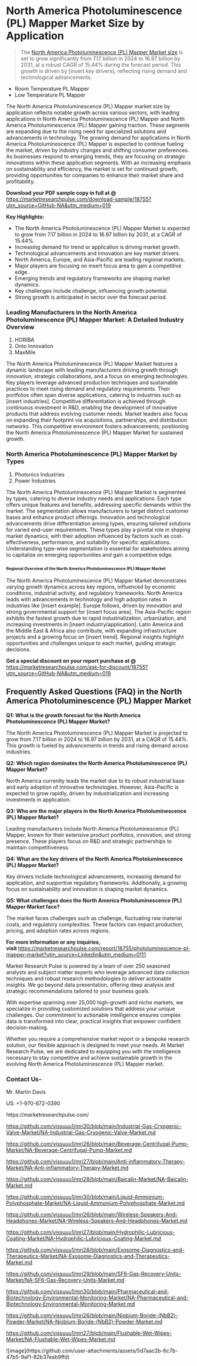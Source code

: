 <h1>North America Photoluminescence (PL) Mapper Market&nbsp;Size by Application</h1><blockquote><p>The <a href="https://marketresearchpulse.com/download-sample/18755?utm_source=GitHub-NA&amp;utm_medium=019">North America Photoluminescence (PL) Mapper Market size</a> is set to grow significantly from 7.17 billion in 2024 to 16.97 billion by 2031, at a robust CAGR of 15.44% during the forecast period. This growth is driven by [insert key drivers], reflecting rising demand and technological advancements.</p></blockquote><ul><li>Room Temperature PL Mapper<li> Low Temperature PL Mapper</li></ul><p>The North America Photoluminescence (PL) Mapper market size by application reflects notable growth across various sectors, with leading applications in North America Photoluminescence (PL) Mapper and North America Photoluminescence (PL) Mapper gaining traction. These segments are expanding due to the rising need for specialized solutions and advancements in technology. The growing demand for applications in North America Photoluminescence (PL) Mapper is expected to continue fueling the market, driven by industry changes and shifting consumer preferences. As businesses respond to emerging trends, they are focusing on strategic innovations within these application segments. With an increasing emphasis on sustainability and efficiency, the market is set for continued growth, providing opportunities for companies to enhance their market share and profitability.</p><p><strong>Download your PDF sample copy in full at @ </strong><a href="https://marketresearchpulse.com/download-sample/18755?utm_source=GitHub-NA&amp;utm_medium=019">https://marketresearchpulse.com/download-sample/18755?utm_source=GitHub-NA&amp;utm_medium=019</a></p><p><strong>Key Highlights: </strong></p><ul><li>The North America Photoluminescence (PL) Mapper Market is expected to grow from 7.17 billion in 2024 to 16.97 billion by 2031, at a CAGR of 15.44%.</li><li>Increasing demand for trend or application is driving market growth.</li><li>Technological advancements and innovation are key market drivers.</li><li>North America, Europe, and Asia-Pacific are leading regional markets.</li><li>Major players are focusing on insert focus area to gain a competitive edge.</li><li>Emerging trends and regulatory frameworks are shaping market dynamics.</li><li>Key challenges include challenge, influencing growth potential.</li><li>Strong growth is anticipated in sector over the forecast period.</li></ul><h3>Leading Manufacturers in the North America Photoluminescence (PL) Mapper Market: A Detailed Industry Overview</h3><ol><li>HORIBA</li><li>Onto Innovation</li><li>MaxMile</li></ol><div class="flex max-w-full flex-col flex-grow"><div class="min-h-8 text-message flex w-full flex-col items-end gap-2 whitespace-normal break-words [.text-message+&amp;]:mt-5" dir="auto" data-message-author-role="assistant" data-message-id="fd8432e4-4910-450d-b182-61b7bfb0a01f" data-message-model-slug="gpt-4o"><div class="flex w-full flex-col gap-1 empty:hidden first:pt-[3px]"><div class="markdown prose w-full break-words dark:prose-invert light"><p>The North America Photoluminescence (PL) Mapper Market features a dynamic landscape with leading manufacturers driving growth through innovation, strategic collaborations, and a focus on emerging technologies. Key players leverage advanced production techniques and sustainable practices to meet rising demand and regulatory requirements. Their portfolios often span diverse applications, catering to industries such as [insert industries]. Competitive differentiation is achieved through continuous investment in R&amp;D, enabling the development of innovative products that address evolving customer needs. Market leaders also focus on expanding their footprint via acquisitions, partnerships, and distribution networks. This competitive environment fosters advancements, positioning the North America Photoluminescence (PL) Mapper Market for sustained growth.</p></div></div></div></div><h3>North America Photoluminescence (PL) Mapper Market by Types</h3><ol><li>Photonics Industries<li> Power Industries</li></ol><div class="flex max-w-full flex-col flex-grow"><div class="min-h-8 text-message flex w-full flex-col items-end gap-2 whitespace-normal break-words [.text-message+&amp;]:mt-5" dir="auto" data-message-author-role="assistant" data-message-id="084470be-0bb7-4664-bddf-5156b4f41249" data-message-model-slug="gpt-4o-mini"><div class="flex w-full flex-col gap-1 empty:hidden first:pt-[3px]"><div class="markdown prose w-full break-words dark:prose-invert light"><p>The North America Photoluminescence (PL) Mapper Market is segmented by types, catering to diverse industry needs and applications. Each type offers unique features and benefits, addressing specific demands within the market. The segmentation allows manufacturers to target distinct customer bases and enhance product offerings. Innovation and technological advancements drive differentiation among types, ensuring tailored solutions for varied end-user requirements. These types play a pivotal role in shaping market dynamics, with their adoption influenced by factors such as cost-effectiveness, performance, and suitability for specific applications. Understanding type-wise segmentation is essential for stakeholders aiming to capitalize on emerging opportunities and gain a competitive edge.</p></div></div></div></div><h3><span style="font-size: 11px;">Regional Overview of the North America Photoluminescence (PL) Mapper Market</span></h3><div class="flex max-w-full flex-col flex-grow"><div class="min-h-8 text-message flex w-full flex-col items-end gap-2 whitespace-normal break-words [.text-message+&amp;]:mt-5" dir="auto" data-message-author-role="assistant" data-message-id="e9038762-ce64-4e30-91c9-9bd413514231" data-message-model-slug="gpt-4o-mini"><div class="flex w-full flex-col gap-1 empty:hidden first:pt-[3px]"><div class="markdown prose w-full break-words dark:prose-invert light"><p>The North America Photoluminescence (PL) Mapper Market demonstrates varying growth dynamics across key regions, influenced by economic conditions, industrial activity, and regulatory frameworks. North America leads with advancements in technology and high adoption rates in industries like [insert example]. Europe follows, driven by innovation and strong governmental support for [insert focus area]. The Asia-Pacific region exhibits the fastest growth due to rapid industrialization, urbanization, and increasing investments in [insert industry/application]. Latin America and the Middle East &amp; Africa also contribute, with expanding infrastructure projects and a growing focus on [insert trend]. Regional insights highlight opportunities and challenges unique to each market, guiding strategic decisions.</p></div></div></div></div><p><strong>Get a special discount on your report purchase at @ </strong><a href="https://marketresearchpulse.com/ask-for-discount/18755?utm_source=GitHub-NA&amp;utm_medium=019">https://marketresearchpulse.com/ask-for-discount/18755?utm_source=GitHub-NA&amp;utm_medium=019</a></p><h2>Frequently Asked Questions (FAQ) in the North America Photoluminescence (PL) Mapper Market</h2><p><strong>Q1: What is the growth forecast for the North America Photoluminescence (PL) Mapper Market?</strong></p><p>The North America Photoluminescence (PL) Mapper Market is projected to grow from 7.17 billion in 2024 to 16.97 billion by 2031, at a CAGR of 15.44%. This growth is fueled by advancements in trends and rising demand across industries.</p><p><strong>Q2: Which region dominates the North America Photoluminescence (PL) Mapper Market?</strong></p><p>North America currently leads the market due to its robust industrial base and early adoption of innovative technologies. However, Asia-Pacific is expected to grow rapidly, driven by industrialization and increasing investments in application.</p><p><strong>Q3: Who are the major players in the North America Photoluminescence (PL) Mapper Market?</strong></p><p>Leading manufacturers include North America Photoluminescence (PL) Mapper, known for their extensive product portfolios, innovation, and strong presence. These players focus on R&amp;D and strategic partnerships to maintain competitiveness.</p><p><strong>Q4: What are the key drivers of the North America Photoluminescence (PL) Mapper Market?</strong></p><p>Key drivers include technological advancements, increasing demand for application, and supportive regulatory frameworks. Additionally, a growing focus on sustainability and innovation is shaping market dynamics.</p><p><strong>Q5: What challenges does the North America Photoluminescence (PL) Mapper Market face?</strong></p><p>The market faces challenges such as challenge, fluctuating raw material costs, and regulatory complexities. These factors can impact production, pricing, and adoption rates across regions.</p><p><strong>For more information or any inquiries, visit&nbsp;</strong><a href="https://marketresearchpulse.com/report/18755/photoluminescence-pl-mapper-market?utm_source=Linkedin&utm_medium=0111">https://marketresearchpulse.com/report/18755/photoluminescence-pl-mapper-market?utm_source=Linkedin&utm_medium=0111</a></p><p>Market Research Pulse is powered by a team of over 250 seasoned analysts and subject matter experts who leverage advanced data collection techniques and robust research methodologies to deliver actionable insights. We go beyond data presentation, offering deep analysis and strategic recommendations tailored to your business goals.</p><p>With expertise spanning over 25,000 high-growth and niche markets, we specialize in providing customized solutions that address your unique challenges. Our commitment to actionable intelligence ensures complex data is transformed into clear, practical insights that empower confident decision-making.</p><p>Whether you require a comprehensive market report or a bespoke research solution, our flexible approach is designed to meet your needs. At Market Research Pulse, we are dedicated to equipping you with the intelligence necessary to stay competitive and achieve sustainable growth in the evolving North America Photoluminescence (PL) Mapper market.</p><h3><strong>Contact Us-</strong></h3><p>Mr. Martin Davis</p><p>US: +1-970-672-0390</p><p>https://marketresearchpulse.com/</p><p><a href="https://github.com/vissuuu1/mri30/blob/main/Industrial-Gas-Cryogenic-Valve-Market/NA-Industrial-Gas-Cryogenic-Valve-Market.md">https://github.com/vissuuu1/mri30/blob/main/Industrial-Gas-Cryogenic-Valve-Market/NA-Industrial-Gas-Cryogenic-Valve-Market.md</a></p><p><a href="https://github.com/vissuuu1/mri26/blob/main/Beverage-Centrifugal-Pump-Market/NA-Beverage-Centrifugal-Pump-Market.md">https://github.com/vissuuu1/mri26/blob/main/Beverage-Centrifugal-Pump-Market/NA-Beverage-Centrifugal-Pump-Market.md</a></p><p><a href="https://github.com/vissuuu1/mri27/blob/main/Anti-inflammatory-Therapy-Market/NA-Anti-inflammatory-Therapy-Market.md">https://github.com/vissuuu1/mri27/blob/main/Anti-inflammatory-Therapy-Market/NA-Anti-inflammatory-Therapy-Market.md</a></p><p><a href="https://github.com/vissuuu1/mri28/blob/main/Baicalin-Market/NA-Baicalin-Market.md">https://github.com/vissuuu1/mri28/blob/main/Baicalin-Market/NA-Baicalin-Market.md</a></p><p><a href="https://github.com/vissuuu1/mri30/blob/main/Liquid-Ammonium-Polyphosphate-Market/NA-Liquid-Ammonium-Polyphosphate-Market.md">https://github.com/vissuuu1/mri30/blob/main/Liquid-Ammonium-Polyphosphate-Market/NA-Liquid-Ammonium-Polyphosphate-Market.md</a></p><p><a href="https://github.com/vissuuu1/mri26/blob/main/Wireless-Speakers-And-Headphones-Market/NA-Wireless-Speakers-And-Headphones-Market.md">https://github.com/vissuuu1/mri26/blob/main/Wireless-Speakers-And-Headphones-Market/NA-Wireless-Speakers-And-Headphones-Market.md</a></p><p><a href="https://github.com/vissuuu1/mri27/blob/main/Hydrophilic-Lubricious-Coating-Market/NA-Hydrophilic-Lubricious-Coating-Market.md">https://github.com/vissuuu1/mri27/blob/main/Hydrophilic-Lubricious-Coating-Market/NA-Hydrophilic-Lubricious-Coating-Market.md</a></p><p><a href="https://github.com/vissuuu1/mri28/blob/main/Exosome-Diagnostics-and-Therapeutics-Market/NA-Exosome-Diagnostics-and-Therapeutics-Market.md">https://github.com/vissuuu1/mri28/blob/main/Exosome-Diagnostics-and-Therapeutics-Market/NA-Exosome-Diagnostics-and-Therapeutics-Market.md</a></p><p><a href="https://github.com/vissuuu1/mri29/blob/main/SF6-Gas-Recovery-Units-Market/NA-SF6-Gas-Recovery-Units-Market.md">https://github.com/vissuuu1/mri29/blob/main/SF6-Gas-Recovery-Units-Market/NA-SF6-Gas-Recovery-Units-Market.md</a></p><p><a href="https://github.com/vissuuu1/mri30/blob/main/Pharmaceutical-and-Biotechnology-Environmental-Monitoring-Market/NA-Pharmaceutical-and-Biotechnology-Environmental-Monitoring-Market.md">https://github.com/vissuuu1/mri30/blob/main/Pharmaceutical-and-Biotechnology-Environmental-Monitoring-Market/NA-Pharmaceutical-and-Biotechnology-Environmental-Monitoring-Market.md</a></p><p><a href="https://github.com/vissuuu1/mri26/blob/main/Niobium-Boride-(NbB2)-Powder-Market/NA-Niobium-Boride-(NbB2)-Powder-Market.md">https://github.com/vissuuu1/mri26/blob/main/Niobium-Boride-(NbB2)-Powder-Market/NA-Niobium-Boride-(NbB2)-Powder-Market.md</a></p><p><a href="https://github.com/vissuuu1/mri27/blob/main/Flushable-Wet-Wipes-Market/NA-Flushable-Wet-Wipes-Market.md">https://github.com/vissuuu1/mri27/blob/main/Flushable-Wet-Wipes-Market/NA-Flushable-Wet-Wipes-Market.md</a></p>
![image](https://github.com/user-attachments/assets/5d7aac2b-6c7b-47b5-9af1-82b37eab9ffd)
